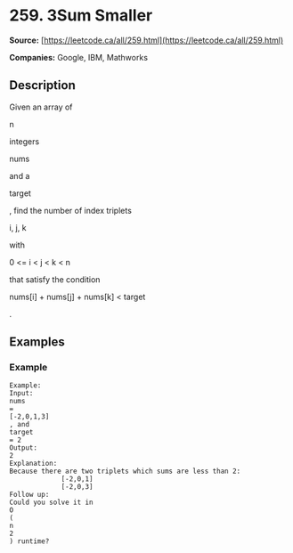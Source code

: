 # 259. 3Sum Smaller

**Source:** [https://leetcode.ca/all/259.html](https://leetcode.ca/all/259.html)

**Companies:** Google, IBM, Mathworks

## Description

Given an array of

n

integers

nums

and a

target

, find the number of index
        triplets

i, j, k

with

0 <= i < j < k < n

that satisfy
        the condition

nums[i] + nums[j] + nums[k] < target

.

## Examples

### Example

```
Example:
Input:
nums
=
[-2,0,1,3]
, and
target
= 2
Output:
2
Explanation:
Because there are two triplets which sums are less than 2:
             [-2,0,1]
             [-2,0,3]
Follow up:
Could you solve it in
O
(
n
2
) runtime?
```

